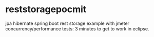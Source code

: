 # reststoragepocmit
jpa hibernate spring boot rest storage example with jmeter concurrency/performance tests: 3 minutes to get to work in eclipse.
